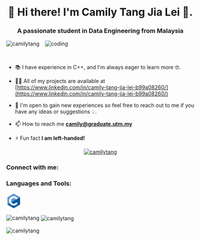 <h1 align="center">👋 Hi there! I'm Camily Tang Jia Lei 🐪.</h1>
<h3 align="center">A passionate student in Data Engineering from Malaysia</h3>
<img align="right" alt="coding" width="400" src = https://cdn.dribbble.com/users/4055494/screenshots/15215756/media/d2b66c4ca0192aa26d103448b3d1518b.gif>

<p align="left"> <img src="https://komarev.com/ghpvc/?username=camilytang&label=Profile%20views&color=0e75b6&style=flat" alt="camilytang" /> </p>

<br>

- 📚 I have experience in C++, and I'm always eager to learn more 🤓.

- 👨‍💻 All of my projects are available at [https://www.linkedin.com/in/camily-tang-jia-lei-b99a08260/](https://www.linkedin.com/in/camily-tang-jia-lei-b99a08260/)

- 💬 I'm open to gain new experiences so feel free to reach out to me if you have any ideas or suggestions 💡.

- 📫 How to reach me **camily@graduate.utm.my**

- ⚡ Fun fact **I am left-handed!**


<p align="center"> <a href="https://github.com/ryo-ma/github-profile-trophy"><img src="https://github-profile-trophy.vercel.app/?username=camilytang" alt="camilytang" /></a> </p>

<h3 align="left">Connect with me:</h3>
<p align="left">
</p>

<h3 align="left">Languages and Tools:</h3>
<p align="left"> <a href="https://www.cprogramming.com/" target="_blank" rel="noreferrer"> <img src="https://raw.githubusercontent.com/devicons/devicon/master/icons/c/c-original.svg" alt="c" width="40" height="40"/> </a> </p>

<p><img align="left" src="https://github-readme-stats.vercel.app/api/top-langs?username=camilytang&show_icons=true&locale=en&layout=compact" alt="camilytang" /></p>

<p>&nbsp;<img align="center" src="https://github-readme-stats.vercel.app/api?username=camilytang&show_icons=true&locale=en" alt="camilytang" /></p>

<p><img align="center" src="https://github-readme-streak-stats.herokuapp.com/?user=camilytang&" alt="camilytang" /></p>
